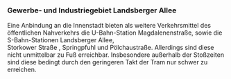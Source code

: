 ### Gewerbe- und Industriegebiet Landsberger Allee

Eine Anbindung an die Innenstadt bieten als weitere Verkehrsmittel des öffentlichen Nahverkehrs die 
U-Bahn-Station <span class="marker-label" id="marker-label-u-magdalenenstrasse">Magdalenenstraße</span>, 
  sowie die S-Bahn-Stationen <span class="marker-label" id="marker-label-s-landsberger-allee">Landsberger Allee</span>,  
  <span class="marker-label" id="marker-label-s-storkower-strasse">Storkower Straße</span>
  , <span class="marker-label" id="marker-label-s-springpfuhl">Springpfuhl</span> und 
  <span class="marker-label" id="marker-label-s-poelchaustrasse">Pölchaustraße</span>. Allerdings sind diese nicht unmittelbar
   zu Fuß erreichbar. Insbesondere außerhalb der Stoßzeiten sind diese bedingt durch den geringeren Takt der Tram nur schwer zu erreichen.
